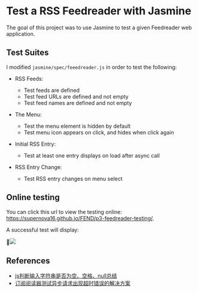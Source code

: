 # Test a RSS Feedreader with Jasmine

The goal of this project was to use Jasmine to test a given Feedreader web application.

## Test Suites

I modified `jasmine/spec/feeedreader.js` in order to test the following:

- RSS Feeds:

  - Test feeds are defined
  - Test feed URLs are defined and not empty
  - Test feed names are defined and not empty

- The Menu:

  - Test the menu element is hidden by default
  - Test menu icon appears on click, and hides when click again

- Initial RSS Entry:

  - Test at least one entry displays on load after async call

- RSS Entry Change:

  - Test RSS entry changes on menu select


## Online testing

You can click this url to view the testing online: https://supernova16.github.io/FEND/p3-feedreader-testing/.

A successful test will display:

![](http://p0837nnqr.bkt.clouddn.com/UC20180408_204816.png)



## References

- [js判断输入字符串是否为空、空格、null总结](https://blog.csdn.net/youyou_yo/article/details/51506951)
- [订阅阅读器测试异步请求出现超时错误的解决方案](https://discussions.youdaxue.com/t/topic/53490/3)
